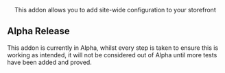 <p align="center">This addon allows you to add site-wide configuration to your storefront</p>

## Alpha Release

This addon is currently in Alpha, whilst every step is taken to ensure this is working as intended, it will not be considered out of Alpha until more tests have been added and proved.
